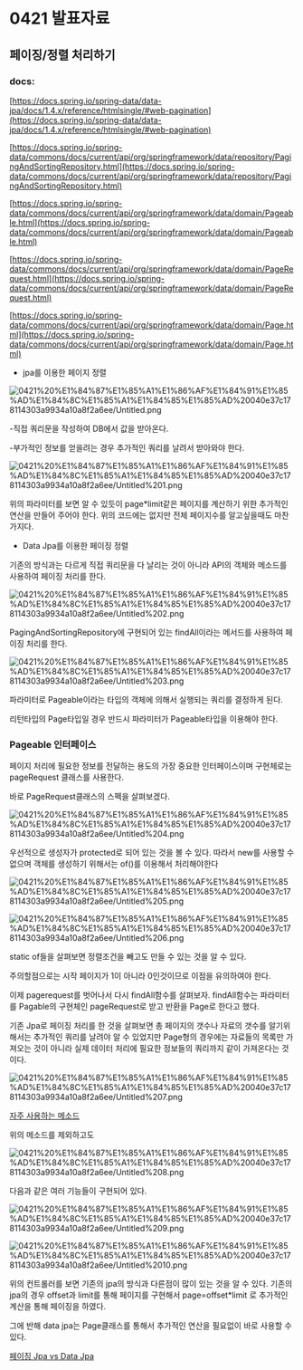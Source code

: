 # 0421 발표자료

## 페이징/정렬 처리하기

### docs:

 [https://docs.spring.io/spring-data/data-jpa/docs/1.4.x/reference/htmlsingle/#web-pagination](https://docs.spring.io/spring-data/data-jpa/docs/1.4.x/reference/htmlsingle/#web-pagination)

[https://docs.spring.io/spring-data/commons/docs/current/api/org/springframework/data/repository/PagingAndSortingRepository.html](https://docs.spring.io/spring-data/commons/docs/current/api/org/springframework/data/repository/PagingAndSortingRepository.html)

[https://docs.spring.io/spring-data/commons/docs/current/api/org/springframework/data/domain/Pageable.html](https://docs.spring.io/spring-data/commons/docs/current/api/org/springframework/data/domain/Pageable.html)

[https://docs.spring.io/spring-data/commons/docs/current/api/org/springframework/data/domain/PageRequest.html](https://docs.spring.io/spring-data/commons/docs/current/api/org/springframework/data/domain/PageRequest.html)

[https://docs.spring.io/spring-data/commons/docs/current/api/org/springframework/data/domain/Page.html](https://docs.spring.io/spring-data/commons/docs/current/api/org/springframework/data/domain/Page.html)

- jpa를 이용한 페이지 정렬

![0421%20%E1%84%87%E1%85%A1%E1%86%AF%E1%84%91%E1%85%AD%E1%84%8C%E1%85%A1%E1%84%85%E1%85%AD%20040e37c178114303a9934a10a8f2a6ee/Untitled.png](0421%20%E1%84%87%E1%85%A1%E1%86%AF%E1%84%91%E1%85%AD%E1%84%8C%E1%85%A1%E1%84%85%E1%85%AD%20040e37c178114303a9934a10a8f2a6ee/Untitled.png)

-직접 쿼리문을 작성하여 DB에서 값을 받아온다.

-부가적인 정보를 얻을려는 경우 추가적인 쿼리를 날려서 받아와야 한다.

![0421%20%E1%84%87%E1%85%A1%E1%86%AF%E1%84%91%E1%85%AD%E1%84%8C%E1%85%A1%E1%84%85%E1%85%AD%20040e37c178114303a9934a10a8f2a6ee/Untitled%201.png](0421%20%E1%84%87%E1%85%A1%E1%86%AF%E1%84%91%E1%85%AD%E1%84%8C%E1%85%A1%E1%84%85%E1%85%AD%20040e37c178114303a9934a10a8f2a6ee/Untitled%201.png)

위의 파라미터를 보면 알 수 있듯이 page*limit같은 페이지를 계산하기 위한 추가적인 연산을 만들어 주어야 한다. 위의 코드에는 없지만 전체 페이지수를 알고싶을때도 마찬가지다.

- Data Jpa를 이용한 페이징 정렬

기존의 방식과는 다르게 직접 쿼리문을 다 날리는 것이 아니라 API의 객체와 메소드를 사용하여 페이징 처리를 한다.

 

![0421%20%E1%84%87%E1%85%A1%E1%86%AF%E1%84%91%E1%85%AD%E1%84%8C%E1%85%A1%E1%84%85%E1%85%AD%20040e37c178114303a9934a10a8f2a6ee/Untitled%202.png](0421%20%E1%84%87%E1%85%A1%E1%86%AF%E1%84%91%E1%85%AD%E1%84%8C%E1%85%A1%E1%84%85%E1%85%AD%20040e37c178114303a9934a10a8f2a6ee/Untitled%202.png)

PagingAndSortingRepository에 구현되어 있는 findAll이라는 메서드를 사용하여 페이징 처리를 한다.

![0421%20%E1%84%87%E1%85%A1%E1%86%AF%E1%84%91%E1%85%AD%E1%84%8C%E1%85%A1%E1%84%85%E1%85%AD%20040e37c178114303a9934a10a8f2a6ee/Untitled%203.png](0421%20%E1%84%87%E1%85%A1%E1%86%AF%E1%84%91%E1%85%AD%E1%84%8C%E1%85%A1%E1%84%85%E1%85%AD%20040e37c178114303a9934a10a8f2a6ee/Untitled%203.png)

파라미터로 Pageable이라는 타입의 객체에 의해서 실행되는 쿼리를 결정하게 된다.

리턴타입의 Page<T>타입일 경우 반드시 파라미터가 Pageable타입을 이용해야 한다.

### Pageable 인터페이스

페이지 처리에 필요한 정보를 전달하는 용도의 가장 중요한 인터페이스이며 구현체로는 pageRequest 클래스를 사용한다.

바로 PageRequest클래스의 스펙을 살펴보겠다.

![0421%20%E1%84%87%E1%85%A1%E1%86%AF%E1%84%91%E1%85%AD%E1%84%8C%E1%85%A1%E1%84%85%E1%85%AD%20040e37c178114303a9934a10a8f2a6ee/Untitled%204.png](0421%20%E1%84%87%E1%85%A1%E1%86%AF%E1%84%91%E1%85%AD%E1%84%8C%E1%85%A1%E1%84%85%E1%85%AD%20040e37c178114303a9934a10a8f2a6ee/Untitled%204.png)

우선적으로 생성자가 protected로 되어 있는 것을 볼 수 있다. 따라서 new를 사용할 수 없으며 객체를 생성하기 위해서는 of()를 이용해서 처리해야한다

![0421%20%E1%84%87%E1%85%A1%E1%86%AF%E1%84%91%E1%85%AD%E1%84%8C%E1%85%A1%E1%84%85%E1%85%AD%20040e37c178114303a9934a10a8f2a6ee/Untitled%205.png](0421%20%E1%84%87%E1%85%A1%E1%86%AF%E1%84%91%E1%85%AD%E1%84%8C%E1%85%A1%E1%84%85%E1%85%AD%20040e37c178114303a9934a10a8f2a6ee/Untitled%205.png)

![0421%20%E1%84%87%E1%85%A1%E1%86%AF%E1%84%91%E1%85%AD%E1%84%8C%E1%85%A1%E1%84%85%E1%85%AD%20040e37c178114303a9934a10a8f2a6ee/Untitled%206.png](0421%20%E1%84%87%E1%85%A1%E1%86%AF%E1%84%91%E1%85%AD%E1%84%8C%E1%85%A1%E1%84%85%E1%85%AD%20040e37c178114303a9934a10a8f2a6ee/Untitled%206.png)

static of들을 살펴보면 정렬조건을 빼고도 만들 수 있는 것을 알 수 있다.

주의할점으로는 시작 페이지가 1이 아니라 0인것이므로 이점을 유의하여야 한다.

이제 pagerequest를 벗어나서 다시 findAll함수를 살펴보자. findAll함수는 파라미터를 Pagable의 구현체인 pageRequest로 받고 반환을 Page로 한다고 했다.

기존 Jpa로 페이징 처리를 한 것을 살펴보면 총 페이지의 갯수나 자료의 갯수를 알기위해서는 추가적인 쿼리를 날려야 알 수 있었지만 Page형의 경우에는 자료들의 목록만 가져오는 것이 아니라 실제 데이터 처리에 필요한 정보들의 쿼리까지 같이 가져온다는 것이다.

![0421%20%E1%84%87%E1%85%A1%E1%86%AF%E1%84%91%E1%85%AD%E1%84%8C%E1%85%A1%E1%84%85%E1%85%AD%20040e37c178114303a9934a10a8f2a6ee/Untitled%207.png](0421%20%E1%84%87%E1%85%A1%E1%86%AF%E1%84%91%E1%85%AD%E1%84%8C%E1%85%A1%E1%84%85%E1%85%AD%20040e37c178114303a9934a10a8f2a6ee/Untitled%207.png)

[자주 사용하는 메소드](0421%20%E1%84%87%E1%85%A1%E1%86%AF%E1%84%91%E1%85%AD%E1%84%8C%E1%85%A1%E1%84%85%E1%85%AD%20040e37c178114303a9934a10a8f2a6ee/%E1%84%8C%E1%85%A1%E1%84%8C%E1%85%AE%20%E1%84%89%E1%85%A1%E1%84%8B%E1%85%AD%E1%86%BC%E1%84%92%E1%85%A1%E1%84%82%E1%85%B3%E1%86%AB%20%E1%84%86%E1%85%A6%E1%84%89%E1%85%A9%E1%84%83%E1%85%B3%20ef95553319274e9f912d04a5ce4538f8.csv)

위의 메소드를 제외하고도 

![0421%20%E1%84%87%E1%85%A1%E1%86%AF%E1%84%91%E1%85%AD%E1%84%8C%E1%85%A1%E1%84%85%E1%85%AD%20040e37c178114303a9934a10a8f2a6ee/Untitled%208.png](0421%20%E1%84%87%E1%85%A1%E1%86%AF%E1%84%91%E1%85%AD%E1%84%8C%E1%85%A1%E1%84%85%E1%85%AD%20040e37c178114303a9934a10a8f2a6ee/Untitled%208.png)

다음과 같은 여러 기능들이 구현되어 있다.

![0421%20%E1%84%87%E1%85%A1%E1%86%AF%E1%84%91%E1%85%AD%E1%84%8C%E1%85%A1%E1%84%85%E1%85%AD%20040e37c178114303a9934a10a8f2a6ee/Untitled%209.png](0421%20%E1%84%87%E1%85%A1%E1%86%AF%E1%84%91%E1%85%AD%E1%84%8C%E1%85%A1%E1%84%85%E1%85%AD%20040e37c178114303a9934a10a8f2a6ee/Untitled%209.png)

![0421%20%E1%84%87%E1%85%A1%E1%86%AF%E1%84%91%E1%85%AD%E1%84%8C%E1%85%A1%E1%84%85%E1%85%AD%20040e37c178114303a9934a10a8f2a6ee/Untitled%2010.png](0421%20%E1%84%87%E1%85%A1%E1%86%AF%E1%84%91%E1%85%AD%E1%84%8C%E1%85%A1%E1%84%85%E1%85%AD%20040e37c178114303a9934a10a8f2a6ee/Untitled%2010.png)

위의 컨트롤러를 보면 기존의 jpa의 방식과 다른점이 많이 있는 것을 알 수 있다. 기존의  jpa의 경우 offset과 limit를 통해 페이지를 구현해서 page=offset*limit 로 추가적인 계산을 통해 페이징을 하였다.

그에 반해 data jpa는 Page클래스를 통해서 추가적인 연산을 필요없이 바로 사용할 수 있다.

[페이징 Jpa vs Data Jpa](0421%20%E1%84%87%E1%85%A1%E1%86%AF%E1%84%91%E1%85%AD%E1%84%8C%E1%85%A1%E1%84%85%E1%85%AD%20040e37c178114303a9934a10a8f2a6ee/%E1%84%91%E1%85%A6%E1%84%8B%E1%85%B5%E1%84%8C%E1%85%B5%E1%86%BC%20Jpa%20vs%20Data%20Jpa%209417c823e6a84d02b8e15957f5e9b1e4.csv)
